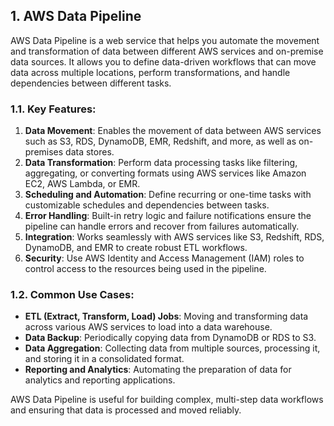## 1. AWS Data Pipeline

AWS Data Pipeline is a web service that helps you automate the movement and transformation of data between different AWS services and on-premise data sources. It allows you to define data-driven workflows that can move data across multiple locations, perform transformations, and handle dependencies between different tasks.

### 1.1. Key Features:
1. **Data Movement**: Enables the movement of data between AWS services such as S3, RDS, DynamoDB, EMR, Redshift, and more, as well as on-premises data stores.
2. **Data Transformation**: Perform data processing tasks like filtering, aggregating, or converting formats using AWS services like Amazon EC2, AWS Lambda, or EMR.
3. **Scheduling and Automation**: Define recurring or one-time tasks with customizable schedules and dependencies between tasks.
4. **Error Handling**: Built-in retry logic and failure notifications ensure the pipeline can handle errors and recover from failures automatically.
5. **Integration**: Works seamlessly with AWS services like S3, Redshift, RDS, DynamoDB, and EMR to create robust ETL workflows.
6. **Security**: Use AWS Identity and Access Management (IAM) roles to control access to the resources being used in the pipeline.

### 1.2. Common Use Cases:
- **ETL (Extract, Transform, Load) Jobs**: Moving and transforming data across various AWS services to load into a data warehouse.
- **Data Backup**: Periodically copying data from DynamoDB or RDS to S3.
- **Data Aggregation**: Collecting data from multiple sources, processing it, and storing it in a consolidated format.
- **Reporting and Analytics**: Automating the preparation of data for analytics and reporting applications.

AWS Data Pipeline is useful for building complex, multi-step data workflows and ensuring that data is processed and moved reliably.
